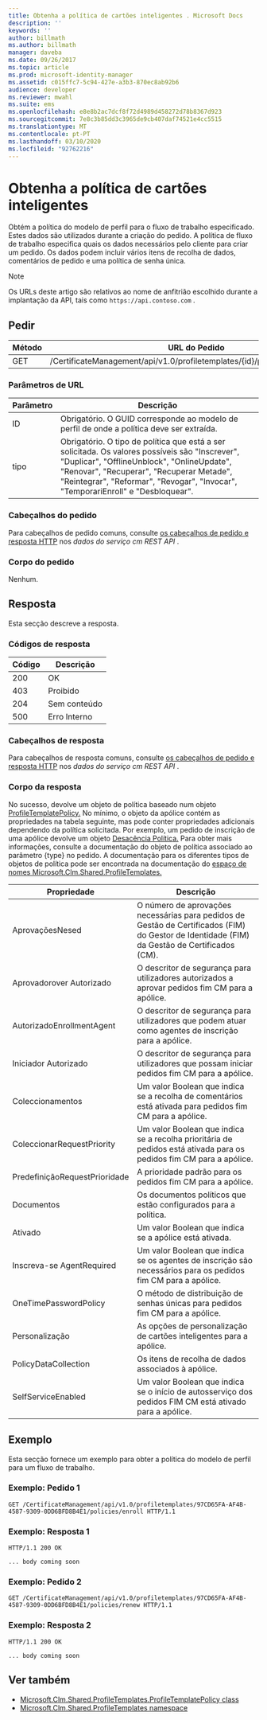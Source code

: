 ```yaml
---
title: Obtenha a política de cartões inteligentes . Microsoft Docs
description: ''
keywords: ''
author: billmath
ms.author: billmath
manager: daveba
ms.date: 09/26/2017
ms.topic: article
ms.prod: microsoft-identity-manager
ms.assetid: c015ffc7-5c94-427e-a3b3-870ec8ab92b6
audience: developer
ms.reviewer: mwahl
ms.suite: ems
ms.openlocfilehash: e8e8b2ac7dcf8f72d4989d458272d78b8367d923
ms.sourcegitcommit: 7e8c3b85dd3c3965de9cb407daf74521e4cc5515
ms.translationtype: MT
ms.contentlocale: pt-PT
ms.lasthandoff: 03/10/2020
ms.locfileid: "92762216"
---
```

# <a name="get-smart-card-policy"></a>Obtenha a política de cartões inteligentes
Obtém a política do modelo de perfil para o fluxo de trabalho especificado. Estes dados são utilizados durante a criação do pedido. A política de fluxo de trabalho especifica quais os dados necessários pelo cliente para criar um pedido. Os dados podem incluir vários itens de recolha de dados, comentários de pedido e uma política de senha única.

>[!NOTE]
>Os URLs deste artigo são relativos ao nome de anfitrião escolhido durante a implantação da API, tais como `https://api.contoso.com` .

## <a name="request"></a>Pedir

Método  |URL do Pedido  
---------|---------
GET     |/CertificateManagement/api/v1.0/profiletemplates/{id}/policy/workflow/{type}

### <a name="url-parameters"></a>Parâmetros de URL

Parâmetro| Descrição
--------|-------------
ID| Obrigatório. O GUID corresponde ao modelo de perfil de onde a política deve ser extraída.
tipo| Obrigatório. O tipo de política que está a ser solicitada. Os valores possíveis são "Inscrever", "Duplicar", "OfflineUnblock", "OnlineUpdate", "Renovar", "Recuperar", "Recuperar Metade", "Reintegrar", "Reformar", "Revogar", "Invocar", "TemporariEnroll" e "Desbloquear".

### <a name="request-headers"></a>Cabeçalhos do pedido
Para cabeçalhos de pedido comuns, consulte [os cabeçalhos de pedido e resposta HTTP](certificate-management-rest-api-service-details.md#http-request-and-response-headers) nos *dados do serviço cm REST API* .

### <a name="request-body"></a>Corpo do pedido
Nenhum.

## <a name="response"></a>Resposta
Esta secção descreve a resposta.

### <a name="response-codes"></a>Códigos de resposta

Código  |Descrição  
---------|---------
200 | OK
403 | Proibido
204 | Sem conteúdo
500 | Erro Interno

### <a name="response-headers"></a>Cabeçalhos de resposta
Para cabeçalhos de resposta comuns, consulte [os cabeçalhos de pedido e resposta HTTP](certificate-management-rest-api-service-details.md#http-request-and-response-headers) nos *dados do serviço cm REST API* .

### <a name="response-body"></a>Corpo da resposta
No sucesso, devolve um objeto de política baseado num objeto [ProfileTemplatePolicy.](https://msdn.microsoft.com/library/windows/desktop/microsoft.clm.shared.profiletemplates.profiletemplatepolicy.aspx) No mínimo, o objeto da apólice contém as propriedades na tabela seguinte, mas pode conter propriedades adicionais dependendo da política solicitada. Por exemplo, um pedido de inscrição de uma apólice devolve um objeto [Desacência Política.](https://msdn.microsoft.com/library/windows/desktop/microsoft.clm.shared.profiletemplates.enrollpolicy) Para obter mais informações, consulte a documentação do objeto de política associado ao parâmetro {type} no pedido. A documentação para os diferentes tipos de objetos de política pode ser encontrada na documentação do [espaço de nomes Microsoft.Clm.Shared.ProfileTemplates.](https://msdn.microsoft.com/library/windows/desktop/microsoft.clm.shared.profiletemplates)

Propriedade | Descrição
---------|------------
AprovaçõesNesed | O número de aprovações necessárias para pedidos de Gestão de Certificados (FIM) do Gestor de Identidade (FIM) da Gestão de Certificados (CM).
Aprovadorover Autorizado | O descritor de segurança para utilizadores autorizados a aprovar pedidos fim CM para a apólice.
AutorizadoEnrollmentAgent | O descritor de segurança para utilizadores que podem atuar como agentes de inscrição para a apólice.
Iniciador Autorizado | O descritor de segurança para utilizadores que possam iniciar pedidos fim CM para a apólice.
Coleccionamentos | Um valor Boolean que indica se a recolha de comentários está ativada para pedidos fim CM para a apólice.
ColeccionarRequestPriority | Um valor Boolean que indica se a recolha prioritária de pedidos está ativada para os pedidos fim CM para a apólice.
PredefiniçãoRequestPrioridade | A prioridade padrão para os pedidos fim CM para a apólice.
Documentos | Os documentos políticos que estão configurados para a política.
Ativado | Um valor Boolean que indica se a apólice está ativada.
Inscreva-se AgentRequired | Um valor Boolean que indica se os agentes de inscrição são necessários para os pedidos fim CM para a apólice.
OneTimePasswordPolicy | O método de distribuição de senhas únicas para pedidos fim CM para a apólice.
Personalização | As opções de personalização de cartões inteligentes para a apólice.
PolicyDataCollection | Os itens de recolha de dados associados à apólice.
SelfServiceEnabled | Um valor Boolean que indica se o início de autosserviço dos pedidos FIM CM está ativado para a apólice.

## <a name="example"></a>Exemplo
Esta secção fornece um exemplo para obter a política do modelo de perfil para um fluxo de trabalho. 

### <a name="example-request-1"></a>Exemplo: Pedido 1

```
GET /CertificateManagement/api/v1.0/profiletemplates/97CD65FA-AF4B-4587-9309-0DD6BFD8B4E1/policies/enroll HTTP/1.1
```

### <a name="example-response-1"></a>Exemplo: Resposta 1

```
HTTP/1.1 200 OK

... body coming soon
```       

### <a name="example-request-2"></a>Exemplo: Pedido 2

```
GET /CertificateManagement/api/v1.0/profiletemplates/97CD65FA-AF4B-4587-9309-0DD6BFD8B4E1/policies/renew HTTP/1.1
```

### <a name="example-response-2"></a>Exemplo: Resposta 2

```
HTTP/1.1 200 OK

... body coming soon
```       

## <a name="see-also"></a>Ver também

- [Microsoft.Clm.Shared.ProfileTemplates.ProfileTemplatePolicy class](https://msdn.microsoft.com/library/windows/desktop/microsoft.clm.shared.profiletemplates.profiletemplatepolicy.aspx)
- [Microsoft.Clm.Shared.ProfileTemplates namespace](https://msdn.microsoft.com/library/windows/desktop/microsoft.clm.shared.profiletemplates.aspx)
